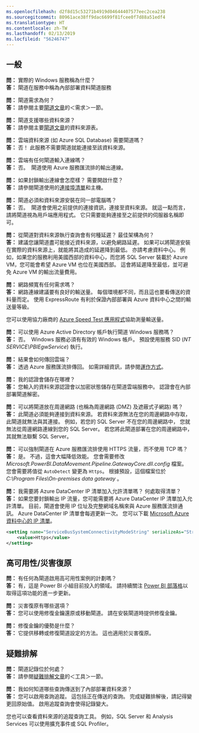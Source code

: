 ```yaml
---
ms.openlocfilehash: d2f8d15c53271b4919d04644407577eec2cea238
ms.sourcegitcommit: 80961ace38ff9dac6699f81fcee0f7d88a51edf4
ms.translationtype: HT
ms.contentlocale: zh-TW
ms.lasthandoff: 02/13/2019
ms.locfileid: "56246747"
---
```

## <a name="general"></a>一般
**問：** 實際的 Windows 服務稱為什麼？  
**答：** 閘道在服務中稱為內部部署資料閘道服務

**問：** 閘道需求為何？  
**答：** 請參閱主要[閘道文章](../service-gateway-onprem.md)的＜需求＞一節。

**問：** 閘道支援哪些資料來源？  
**答：** 請參閱主要[閘道文章](../service-gateway-onprem.md)的資料來源表。

**問：** 雲端資料來源 (如 Azure SQL Database) 需要閘道嗎？  
**答：** 否！ 此服務不需要閘道就能連接至該資料來源。

**問：** 雲端有任何閘道輸入連線嗎？  
**答：** 否。  閘道使用 Azure 服務匯流排的輸出連線。

**問：** 如果封鎖輸出連線會怎麼樣？ 需要開啟什麼？  
**答：** 請參閱閘道使用的[連接埠清單](../service-gateway-onprem.md#ports)和主機。

**問：** 閘道必須和資料來源安裝在同一部電腦嗎？  
**答：** 否。  閘道會使用之前提供的連接資訊，連接至資料來源。 就這一點而言，請將閘道視為用戶端應用程式。 它只需要能夠連接至之前提供的伺服器名稱即可。

**問：** 從閘道對資料來源執行查詢會有何種延遲？ 最佳架構為何？  
**答：** 建議您讓閘道盡可能接近資料來源，以避免網路延遲。 如果可以將閘道安裝在實際的資料來源上，就能將其造成的延遲降到最低。 亦請考慮資料中心。 例如，如果您的服務利用美國西部的資料中心，而您將 SQL Server 裝載於 Azure VM，您可能會希望 Azure VM 也位在美國西部。 這會將延遲降至最低，並可避免 Azure VM 的輸出流量費用。

**問：** 網路頻寬有任何需求嗎？  
**答：** 網路連線建議要有良好的輸送量。 每個環境都不同，而且這也要看傳送的資料量而定。 使用 ExpressRoute 有利於保證內部部署與 Azure 資料中心之間的輸送量等級。

您可以使用協力廠商的 [Azure Speed Test 應用程式](http://azurespeedtest.azurewebsites.net/)協助測量輸送量。

**問：** 可以使用 Azure Active Directory 帳戶執行閘道 Windows 服務嗎？  
**答：** 否。  Windows 服務必須有有效的 Windows 帳戶。 預設使用服務 SID (*NT SERVICE\PBIEgwService*) 執行。

**問：** 結果會如何傳回雲端？  
**答：** 透過 Azure 服務匯流排傳回。 如需詳細資訊，請參閱[運作方式](../service-gateway-onprem.md#how-the-gateway-works)。

**問：** 我的認證會儲存在哪裡？  
**答：** 您輸入的資料來源認證會以加密狀態儲存在閘道雲端服務中。 認證會在內部部署閘道解密。

**問：** 可以將閘道放在周邊網路 (也稱為周邊網路 (DMZ) 及遮蔽式子網路) 嗎？  
**答：** 此閘道必須能夠連接到資料來源。 若資料來源無法在您的周邊網路中存取，此閘道就無法與其連接。 例如，若您的 SQL Server 不在您的周邊網路中， 您就無法從周邊網路連線到您的 SQL Server。 若您將此閘道部署在您的周邊網路中，其就無法聯繫 SQL Server。

**問：** 可以強制閘道在 Azure 服務匯流排使用 HTTPS 流量，而不使用 TCP 嗎？  
**答：** 是。 不過，這會大幅降低效能。 您會需要修改 *Microsoft.PowerBI.DataMovement.Pipeline.GatewayCore.dll.config* 檔案。 您會需要將值從 `AutoDetect` 變更為 `Https`。 根據預設，這個檔案位於 *C:\Program Files\On-premises data gateway* 。

**問：** 我需要將 Azure DataCenter IP 清單加入允許清單嗎？ 何處取得清單？  
**答：** 如果您要封鎖輸出 IP 流量，您可能需要將 Azure DataCenter IP 清單加入允許清單。 目前，閘道會使用 IP 位址及完整網域名稱來與 Azure 服務匯流排通訊。 Azure DataCenter IP 清單會每週更新一次。 您可以下載 [Microsoft Azure 資料中心的 IP 清單](https://www.microsoft.com/download/details.aspx?id=41653)。

```xml
<setting name="ServiceBusSystemConnectivityModeString" serializeAs="String">
    <value>Https</value>
</setting>
```

## <a name="high-availabilitydisaster-recovery"></a>高可用性/災害復原
**問：** 有任何為閘道啟用高可用性案例的計劃嗎？  
**答：** 有，這是 Power BI 小組目前投入的領域。 請持續關注 [Power BI 部落格](https://powerbi.microsoft.com/blog/)以取得這項功能的進一步更新。

**問：** 災害復原有哪些選項？  
**答：** 您可以使用修復金鑰還原或移動閘道。 請在安裝閘道時提供修復金鑰。

**問：** 修復金鑰的優勢是什麼？  
**答：** 它提供移轉或修復閘道設定的方法。 這也適用於災害復原。

## <a name="troubleshooting"></a>疑難排解
**問：** 閘道記錄位於何處？  
**答：** 請參閱[疑難排解文章](../service-gateway-onprem-tshoot.md#tools-for-troubleshooting)的＜工具＞一節。

**問：** 我如何知道哪些查詢傳送到了內部部署資料來源？  
**答：** 您可以啟用查詢追蹤。  這包括正在傳送的查詢。 完成疑難排解後，請記得變更回原始值。 啟用追蹤查詢會使得記錄變大。

您也可以查看資料來源的追蹤查詢工具。 例如，SQL Server 和 Analysis Services 可以使用擴充事件或 SQL Profiler。

